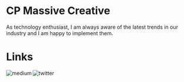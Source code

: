 # CP Massive Creative

As technology enthusiast, I am always aware of the latest trends in our industry and I am happy to implement them. 

# Links

[<img align="left" alt="medium" src="https://img.shields.io/badge/medium-%2312100E.svg?&style=for-the-badge&logo=medium&logoColor=white" />](https://medium.com/cp-massive-programming)
[<img align="left" alt="twitter" src="https://img.shields.io/badge/website-000000?style=for-the-badge&logo=About.me&logoColor=white" />]((https://patrick-eichler.com/))


